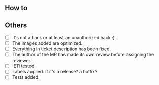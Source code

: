 #

## How to

<!--  Please provide a test link and quick description how to see the change -->

## Others

<!-- Thanks for the PR! Feel free to add or remove items if there are not necessary. -->

- [ ] It's not a hack or at least an unauthorized hack :).
- [ ] The images added are optimized.
- [ ] Everything in ticket description has been fixed.
- [ ] The author of the MR has made its own review before assigning the reviewer.
- [ ] IE11 tested.
- [ ] Labels applied. if it's a release? a hotfix?
- [ ] Tests added.
